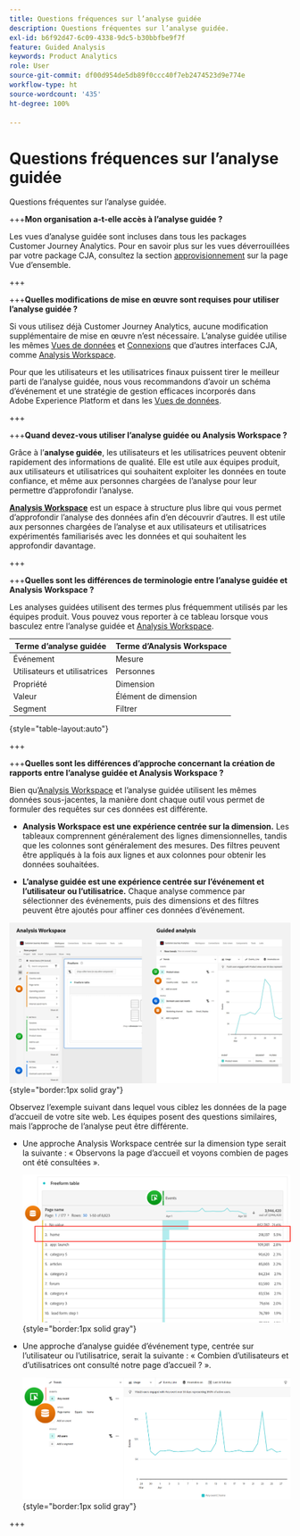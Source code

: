 ```yaml
---
title: Questions fréquences sur l’analyse guidée
description: Questions fréquentes sur l’analyse guidée.
exl-id: b6f92d47-6c09-4338-9dc5-b30bbfbe9f7f
feature: Guided Analysis
keywords: Product Analytics
role: User
source-git-commit: df00d954de5db89f0ccc40f7eb2474523d9e774e
workflow-type: ht
source-wordcount: '435'
ht-degree: 100%

---
```


# Questions fréquences sur l’analyse guidée

Questions fréquentes sur l’analyse guidée.

+++**Mon organisation a-t-elle accès à l’analyse guidée ?**

Les vues d’analyse guidée sont incluses dans tous les packages Customer Journey Analytics. Pour en savoir plus sur les vues déverrouillées par votre package CJA, consultez la section [approvisionnement](overview.md#provisioning) sur la page Vue d’ensemble.

+++

+++**Quelles modifications de mise en œuvre sont requises pour utiliser l’analyse guidée ?**

Si vous utilisez déjà Customer Journey Analytics, aucune modification supplémentaire de mise en œuvre n’est nécessaire. L’analyse guidée utilise les mêmes [Vues de données](../data-views/data-views.md) et [Connexions](../connections/overview.md) que d’autres interfaces CJA, comme [Analysis Workspace](../analysis-workspace/home.md).

Pour que les utilisateurs et les utilisatrices finaux puissent tirer le meilleur parti de l’analyse guidée, nous vous recommandons d’avoir un schéma d’événement et une stratégie de gestion efficaces incorporés dans Adobe Experience Platform et dans les [Vues de données](../data-views/data-views.md).

+++

+++**Quand devez-vous utiliser l’analyse guidée ou Analysis Workspace ?**

Grâce à l’**analyse guidée**, les utilisateurs et les utilisatrices peuvent obtenir rapidement des informations de qualité. Elle est utile aux équipes produit, aux utilisateurs et utilisatrices qui souhaitent exploiter les données en toute confiance, et même aux personnes chargées de l’analyse pour leur permettre d’approfondir l’analyse.

**[Analysis Workspace](../analysis-workspace/home.md)** est un espace à structure plus libre qui vous permet d’approfondir l’analyse des données afin d’en découvrir d’autres. Il est utile aux personnes chargées de l’analyse et aux utilisateurs et utilisatrices expérimentés familiarisés avec les données et qui souhaitent les approfondir davantage.

+++

+++**Quelles sont les différences de terminologie entre l’analyse guidée et Analysis Workspace ?**

Les analyses guidées utilisent des termes plus fréquemment utilisés par les équipes produit. Vous pouvez vous reporter à ce tableau lorsque vous basculez entre l’analyse guidée et [Analysis Workspace](../analysis-workspace/home.md).

| Terme d’analyse guidée | Terme d’Analysis Workspace |
| --- | --- |
| Événement | Mesure |
| Utilisateurs et utilisatrices | Personnes |
| Propriété | Dimension |
| Valeur | Élément de dimension |
| Segment | Filtrer |

{style="table-layout:auto"}

+++

+++**Quelles sont les différences d’approche concernant la création de rapports entre l’analyse guidée et Analysis Workspace ?**

Bien qu’[Analysis Workspace](../analysis-workspace/home.md) et l’analyse guidée utilisent les mêmes données sous-jacentes, la manière dont chaque outil vous permet de formuler des requêtes sur ces données est différente.

* **Analysis Workspace est une expérience centrée sur la dimension.** Les tableaux comprennent généralement des lignes dimensionnelles, tandis que les colonnes sont généralement des mesures. Des filtres peuvent être appliqués à la fois aux lignes et aux colonnes pour obtenir les données souhaitées.

* **L’analyse guidée est une expérience centrée sur l’événement et l’utilisateur ou l’utilisatrice.** Chaque analyse commence par sélectionner des événements, puis des dimensions et des filtres peuvent être ajoutés pour affiner ces données d’événement.

![Vues d’Analysis Workspace et d’analyse guidée](assets/structure.png){style="border:1px solid gray"}

Observez l’exemple suivant dans lequel vous ciblez les données de la page d’accueil de votre site web. Les équipes posent des questions similaires, mais l’approche de l’analyse peut être différente.

* Une approche Analysis Workspace centrée sur la dimension type serait la suivante : « Observons la page d’accueil et voyons combien de pages ont été consultées ».

  ![Centrée sur la dimension](assets/dimension-centered.png){style="border:1px solid gray"}

* Une approche d’analyse guidée d’événement type, centrée sur l’utilisateur ou l’utilisatrice, serait la suivante : « Combien d’utilisateurs et d’utilisatrices ont consulté notre page d’accueil ? ».

  ![Centrée sur l’événement](assets/event-centered.png){style="border:1px solid gray"}

+++
